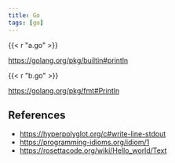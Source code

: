 ```yaml
---
title: Go
tags: [go]
---
```


{{< r "a.go" >}}

<https://golang.org/pkg/builtin#println>

{{< r "b.go" >}}

<https://golang.org/pkg/fmt#Println>

## References

- <https://hyperpolyglot.org/c#write-line-stdout>
- <https://programming-idioms.org/idiom/1>
- <https://rosettacode.org/wiki/Hello_world/Text>
